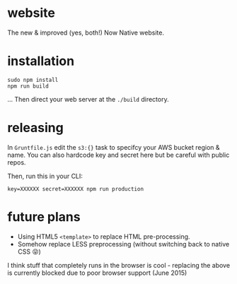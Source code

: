 # website
The new &amp; improved (yes, both!) Now Native website.

# installation
    sudo npm install
    npm run build

... Then direct your web server at the `./build` directory.

# releasing
In `Gruntfile.js` edit the `s3:{}` task to specifcy your AWS bucket region & name. You can also hardcode key and secret here but be careful with public repos.

Then, run this in your CLI:

    key=XXXXXX secret=XXXXXX npm run production

# future plans
- Using HTML5 `<template>` to replace HTML pre-processing.
- Somehow replace LESS preprocessing (without switching back to native CSS 😝)

I think stuff that completely runs in the browser is cool - replacing the above is currently blocked due to poor browser support (June 2015)